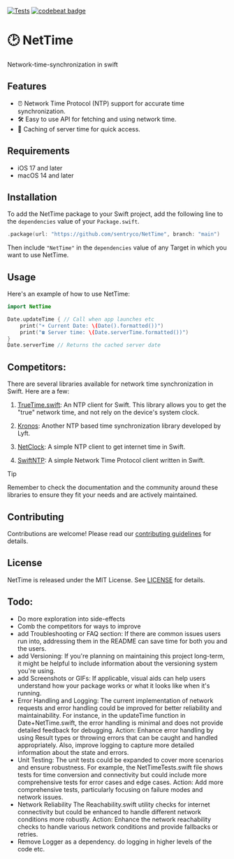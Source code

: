 [![Tests](https://github.com/sentryco/NetTime/actions/workflows/tests.yml/badge.svg)](https://github.com/sentryco/NetTime/actions/workflows/tests.yml)  [![codebeat badge](https://codebeat.co/badges/5d08d45f-5080-479c-88a5-d2621eac1eb6)](https://codebeat.co/projects/github-com-sentryco-nettime-main)

# 🕑 NetTime

Network-time-synchronization in swift

## Features

- ⏰ Network Time Protocol (NTP) support for accurate time synchronization.
- 🛠️ Easy to use API for fetching and using network time.
- 💾 Caching of server time for quick access.

## Requirements

- iOS 17 and later
- macOS 14 and later

## Installation

To add the NetTime package to your Swift project, add the following line to the `dependencies` value of your `Package.swift`.

```swift
.package(url: "https://github.com/sentryco/NetTime", branch: "main")
```

Then include `"NetTime"` in the `dependencies` value of any Target in which you want to use NetTime.

## Usage

Here's an example of how to use NetTime:

```swift
import NetTime

Date.updateTime { // Call when app launches etc
    print("☀️ Current Date: \(Date().formatted())")
    print("☎️ Server time: \(Date.serverTime.formatted())")
}
Date.serverTime // Returns the cached server date
```

## Competitors:
There are several libraries available for network time synchronization in Swift. Here are a few:

1. [TrueTime.swift](https://github.com/instacart/TrueTime.swift): An NTP client for Swift. This library allows you to get the "true" network time, and not rely on the device's system clock.

2. [Kronos](https://github.com/lyft/Kronos): Another NTP based time synchronization library developed by Lyft.

3. [NetClock](https://github.com/troligtvis/NetClock): A simple NTP client to get internet time in Swift.

4. [SwiftNTP](https://github.com/DoubleSymmetry/SwiftNTP): A simple Network Time Protocol client written in Swift.

> [!TIP]
> Remember to check the documentation and the community around these libraries to ensure they fit your needs and are actively maintained.

## Contributing

Contributions are welcome! Please read our [contributing guidelines](CONTRIBUTING.md) for details.

## License

NetTime is released under the MIT License. See [LICENSE](LICENSE) for details.

## Todo:
- Do more exploration into side-effects
- Comb the competitors for ways to improve
- add Troubleshooting or FAQ section: If there are common issues users run into, addressing them in the README can save time for both you and the users.
- add Versioning: If you're planning on maintaining this project long-term, it might be helpful to include information about the versioning system you're using.
- add Screenshots or GIFs: If applicable, visual aids can help users understand how your package works or what it looks like when it's running.
- Error Handling and Logging: The current implementation of network requests and error handling could be improved for better reliability and maintainability. For instance, in the updateTime function in Date+NetTime.swift, the error handling is minimal and does not provide detailed feedback for debugging. Action: Enhance error handling by using Result types or throwing errors that can be caught and handled appropriately. Also, improve logging to capture more detailed information about the state and errors.
- Unit Testing: The unit tests could be expanded to cover more scenarios and ensure robustness. For example, the NetTimeTests.swift file shows tests for time conversion and connectivity but could include more comprehensive tests for error cases and edge cases. Action: Add more comprehensive tests, particularly focusing on failure modes and network issues.
- Network Reliability The Reachability.swift utility checks for internet connectivity but could be enhanced to handle different network conditions more robustly. Action: Enhance the network reachability checks to handle various network conditions and provide fallbacks or retries.
- Remove Logger as a dependency. do logging in higher levels of the code etc.